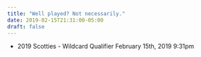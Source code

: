```yaml
---
title: "Well played? Not necessarily."
date: 2019-02-15T21:31:00-05:00
draft: false
---
```

- 2019 Scotties - Wildcard Qualifier February 15th, 2019 9:31pm